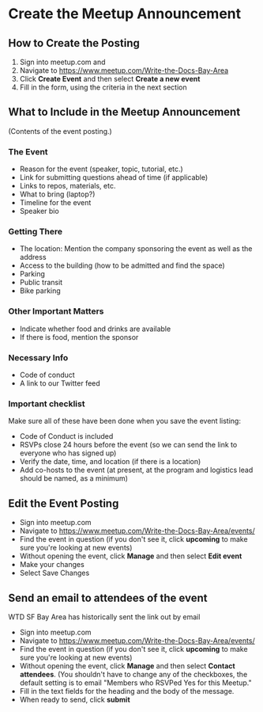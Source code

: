 # Create the Meetup Announcement

## How to Create the Posting 

1. Sign into meetup.com and 
2. Navigate to https://www.meetup.com/Write-the-Docs-Bay-Area
3. Click **Create Event** and then select **Create a new event**
4. Fill in the form, using the criteria in the next section

## What to Include in the Meetup Announcement 

(Contents of the event posting.)

### The Event 

* Reason for the event (speaker, topic, tutorial, etc.)
* Link for submitting questions ahead of time (if applicable)
* Links to repos, materials, etc.
* What to  bring (laptop?)
* Timeline for the event
* Speaker bio


### Getting There

* The location: Mention the company sponsoring the event as well as the address
* Access to the building (how to be admitted and find the space)
* Parking
* Public transit
* Bike parking

### Other Important Matters

* Indicate whether food and drinks are available
* If there is food, mention the sponsor

### Necessary Info

* Code of conduct
* A link to our Twitter feed

### Important checklist 

Make sure all of these have been done when you save the event listing: 

* Code of Conduct is included 
* RSVPs close 24 hours before the event (so we can send the link to everyone who has signed up)
* Verify the date, time, and location (if there is a location)
* Add co-hosts to the event (at present, at the program and logistics lead should be named, as a minimum)

## Edit the Event Posting

* Sign into meetup.com 
* Navigate to https://www.meetup.com/Write-the-Docs-Bay-Area/events/ 
* Find the event in question (if you don't see it, click **upcoming** to make sure you're looking at new events)
* Without opening the event, click **Manage** and then select **Edit event**
* Make your changes
* Select Save Changes


## Send an email to attendees of the event

WTD SF Bay Area has historically sent the link out by email 

* Sign into meetup.com 
* Navigate to https://www.meetup.com/Write-the-Docs-Bay-Area/events/ 
* Find the event in question (if you don't see it, click **upcoming** to make sure you're looking at new events)
* Without opening the event, click **Manage** and then select **Contact attendees**. (You shouldn't have to change any of the checkboxes, the default setting is to email "Members who RSVPed Yes for this Meetup."
* Fill in the text fields for the heading and the body of the message. 
* When ready to send, click **submit**
